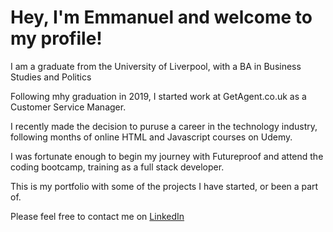 <h1> Hey, I'm Emmanuel and welcome to my profile!</h1>

I am a graduate from the University of Liverpool, with a BA in Business Studies and Politics

Following mhy graduation in 2019, I started work at GetAgent.co.uk as a Customer Service Manager. 

I recently made the decision to puruse a career in the technology industry, following months of online HTML and Javascript courses on Udemy. 

I was fortunate enough to begin my journey with Futureproof and attend the coding bootcamp, training as a full stack developer. 

This is my portfolio with some of the projects I have started, or been a part of. 

Please feel free to contact me on <a href="https://www.linkedin.com/in/emmanuel-sobamowo-7683b1156/">LinkedIn</a>
